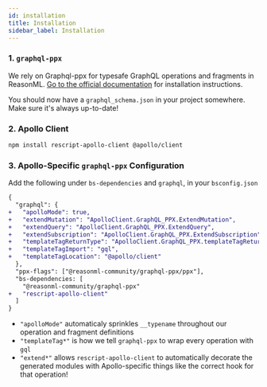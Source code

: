```yaml
---
id: installation
title: Installation
sidebar_label: Installation
---
```


### 1. `graphql-ppx`

We rely on Graphql-ppx for typesafe GraphQL operations and fragments in ReasonML. [Go to the official documentation](https://beta.graphql-ppx.com) for installation instructions.

You should now have a `graphql_schema.json` in your project somewhere. Make sure it's always up-to-date!

### 2. Apollo Client

```sh
npm install rescript-apollo-client @apollo/client
```

### 3. Apollo-Specific `graphql-ppx` Configuration

Add the following under `bs-dependencies` and `graphql`, in your `bsconfig.json`

```diff
{
  "graphql": {
+   "apolloMode": true,
+   "extendMutation": "ApolloClient.GraphQL_PPX.ExtendMutation",
+   "extendQuery": "ApolloClient.GraphQL_PPX.ExtendQuery",
+   "extendSubscription": "ApolloClient.GraphQL_PPX.ExtendSubscription",
+   "templateTagReturnType": "ApolloClient.GraphQL_PPX.templateTagReturnType",
+   "templateTagImport": "gql",
+   "templateTagLocation": "@apollo/client"
  },
  "ppx-flags": ["@reasonml-community/graphql-ppx/ppx"],
  "bs-dependencies: [
    "@reasonml-community/graphql-ppx"
+   "rescript-apollo-client"
  ]
}
```

- `"apolloMode"` automaticaly sprinkles `__typename` throughout our operation and fragment definitions
- `"templateTag*"` is how we tell `graphql-ppx` to wrap every operation with `gql`
- `"extend*"` allows `rescript-apollo-client` to automatically decorate the generated modules with Apollo-specific things like the correct hook for that operation!
